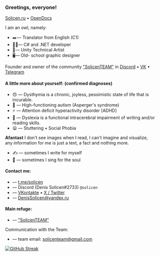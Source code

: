 ### Greetings, everyone! 

[Solicen.ru](https://solicen.ru) • [OpenDocs](https://solicenteam.github.io/OpenDocs/)

I am an owl, namely:
* ✒️— Translator from English (C1)
* 🧑‍💻— C# and .NET developer
* 🧑‍— Unity Technical Artist
* 🖥️— Old- school graphic designer

Founder and owner of the community ["SolicenTEAM"](https://github.com/SolicenTEAM ) in [Discord](https://discord.gg/ZJ3SQpV ) • [VK](https://vk.com/solicent ) • [Telegram](https://t.me/dsolicen)

#### A little more about yourself: (confirmed diagnoses)<br>
* 😞 — Dysthymia is a chronic, joyless, pessimistic state of life that is incurable. 
* 🧩 — High-functioning autism (Asperger's syndrome)
* ⚡ — Attention deficit hyperactivity disorder [ADHD]
* 📖 — Dyslexia is a functional intracerebral impairment of writing and/or reading skills.
* 😦 — Stuttering • Social Phobia

**Afantast** I don't see images when I read, I can't imagine and visualize,<br>
any information for me is just a text, a fact and nothing more.

* ✍️ — sometimes I write for myself
* 🎤 — sometimes I sing for the soul

#### Contact me:
* — [t.me/solicen ](https://t.me/solicen )
* — Discord (Denis Solicen#2733) `@solicen`
* — [VKontakte](https://vk.com/solicen) • [X / Twitter](https://twitter.com/DenisSolicen)
* — DenisSolicen@yandex.ru

#### Main refuge:
* — ["SolicenTEAM"](https://discord.gg/ZJ3SQpV )

Communication with the Team:
* — team email: solicenteam@gmail.com

[![GitHub Streak](https://streak-stats.demolab.com?user=DenisSolicen&theme=transparent&hide_border=true&locale=ru&date_format=M%20j%5B%2C%20Y%5D)](https://git.io/streak-stats)
